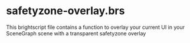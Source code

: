 # safetyzone-overlay.brs
This brightscript file contains a function to overlay your current UI in your SceneGraph scene with a transparent safetyzone overlay
